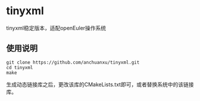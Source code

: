 # tinyxml
tinyxml稳定版本，适配openEuler操作系统

## 使用说明

```
git clone https://github.com/anchuanxu/tinyxml.git
cd tinyxml
make 
```

生成动态链接库之后，更改该库的CMakeLists.txt即可，或者替换系统中的该链接库。
